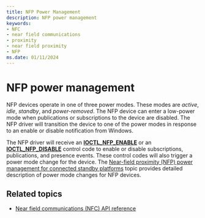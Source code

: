 ```yaml
---
title: NFP Power Management
description: NFP power management
keywords:
- NFC
- near field communications
- proximity
- near field proximity
- NFP
ms.date: 01/11/2024
---
```


# NFP power management

NFP devices operate in one of three power modes. These modes are *active*, *idle*, *standby*, and *power-removed*. The NFP device can enter a low-power mode when publications or subscriptions to the device are disabled. The NFP driver will transition the device to one of the power modes in response to an enable or disable notification from Windows.

The NFP driver will receive an [**IOCTL_NFP_ENABLE**](/windows-hardware/drivers/ddi/nfpdev/ni-nfpdev-ioctl_nfp_enable) or an [**IOCTL_NFP_DISABLE**](/windows-hardware/drivers/ddi/nfpdev/ni-nfpdev-ioctl_nfp_disable) control code to enable or disable subscriptions, publications, and presence events. These control codes will also trigger a power mode change for the device. The [Near-field proximity (NFP) power management for connected standby platforms](/windows-hardware/design/device-experiences/near-field-promiximity--nfp--power-management-for-modern-standby-platforms) topic provides detailed description of power mode changes for NFP devices.

## Related topics

- [Near field communications (NFC) API reference](/windows-hardware/drivers/ddi/_nfpdrivers/)
